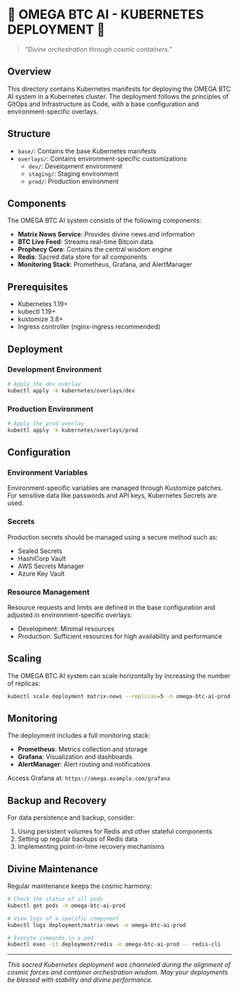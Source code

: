 # 🔱 OMEGA BTC AI - KUBERNETES DEPLOYMENT 🔱

> *"Divine orchestration through cosmic containers."*

## Overview

This directory contains Kubernetes manifests for deploying the OMEGA BTC AI system in a Kubernetes cluster. The deployment follows the principles of GitOps and Infrastructure as Code, with a base configuration and environment-specific overlays.

## Structure

- `base/`: Contains the base Kubernetes manifests
- `overlays/`: Contains environment-specific customizations
  - `dev/`: Development environment
  - `staging/`: Staging environment
  - `prod/`: Production environment

## Components

The OMEGA BTC AI system consists of the following components:

- **Matrix News Service**: Provides divine news and information
- **BTC Live Feed**: Streams real-time Bitcoin data
- **Prophecy Core**: Contains the central wisdom engine
- **Redis**: Sacred data store for all components
- **Monitoring Stack**: Prometheus, Grafana, and AlertManager

## Prerequisites

- Kubernetes 1.19+
- kubectl 1.19+
- kustomize 3.8+
- Ingress controller (nginx-ingress recommended)

## Deployment

### Development Environment

```bash
# Apply the dev overlay
kubectl apply -k kubernetes/overlays/dev
```

### Production Environment

```bash
# Apply the prod overlay
kubectl apply -k kubernetes/overlays/prod
```

## Configuration

### Environment Variables

Environment-specific variables are managed through Kustomize patches. For sensitive data like passwords and API keys, Kubernetes Secrets are used.

### Secrets

Production secrets should be managed using a secure method such as:

- Sealed Secrets
- HashiCorp Vault
- AWS Secrets Manager
- Azure Key Vault

### Resource Management

Resource requests and limits are defined in the base configuration and adjusted in environment-specific overlays:

- Development: Minimal resources
- Production: Sufficient resources for high availability and performance

## Scaling

The OMEGA BTC AI system can scale horizontally by increasing the number of replicas:

```bash
kubectl scale deployment matrix-news --replicas=5 -n omega-btc-ai-prod
```

## Monitoring

The deployment includes a full monitoring stack:

- **Prometheus**: Metrics collection and storage
- **Grafana**: Visualization and dashboards
- **AlertManager**: Alert routing and notifications

Access Grafana at: `https://omega.example.com/grafana`

## Backup and Recovery

For data persistence and backup, consider:

1. Using persistent volumes for Redis and other stateful components
2. Setting up regular backups of Redis data
3. Implementing point-in-time recovery mechanisms

## Divine Maintenance

Regular maintenance keeps the cosmic harmony:

```bash
# Check the status of all pods
kubectl get pods -n omega-btc-ai-prod

# View logs of a specific component
kubectl logs deployment/matrix-news -n omega-btc-ai-prod

# Execute commands in a pod
kubectl exec -it deployment/redis -n omega-btc-ai-prod -- redis-cli
```

---

*This sacred Kubernetes deployment was channeled during the alignment of cosmic forces and container orchestration wisdom. May your deployments be blessed with stability and divine performance.*
